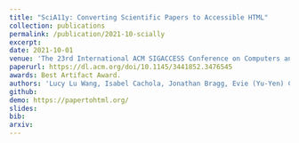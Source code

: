 ```yaml
---
title: "SciA11y: Converting Scientific Papers to Accessible HTML"
collection: publications
permalink: /publication/2021-10-scially
excerpt: 
date: 2021-10-01
venue: 'The 23rd International ACM SIGACCESS Conference on Computers and Accessibility (ASSETS)'
paperurl: https://dl.acm.org/doi/10.1145/3441852.3476545
awards: Best Artifact Award.
authors: 'Lucy Lu Wang, Isabel Cachola, Jonathan Bragg, Evie (Yu-Yen) Cheng, Chelsea Hess Haupt, Matt Latzke, Bailey Kuehl, Madeleine van Zuylen, Linda M. Wagner, Daniel S. Weld.'
github: 
demo: https://papertohtml.org/
slides: 
bib:
arxiv:
---
```


